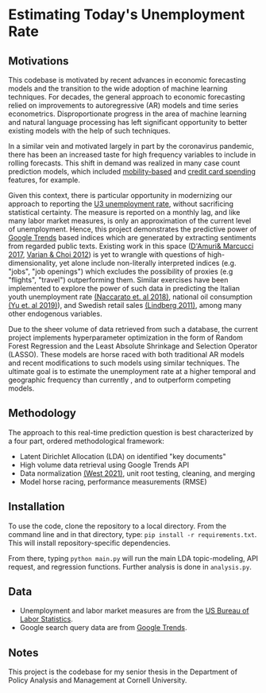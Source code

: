 # Estimating Today's Unemployment Rate

## Motivations
This codebase is motivated by recent advances in economic forecasting models and the
transition to the wide adoption of machine learning techniques. For decades, the general
approach to economic forecasting relied on improvements to autoregressive (AR) models
and time series econometrics. Disproportionate progress in the area of machine learning
and natural language processing has left significant opportunity to better existing models
with the help of such techniques.

In a similar vein and motivated largely in part by the coronavirus pandemic, there
has been an increased taste for high frequency variables to include in rolling forecasts.
This shift in demand was realized in many case count prediction models, which included
[mobility-based](https://covid-mobility.stanford.edu/) and [credit card spending](https://hbr.org/2020/11/a-better-model-for-economic-forecasting-during-the-pandemic) features, for example.

Given this context, there is particular opportunity in modernizing our approach to reporting
the [U3 unemployment rate](https://fred.stlouisfed.org/series/UNRATE), without sacrificing statistical certainty.
The measure is reported on a monthly lag, and like many labor market measures, is only an approximation of the current level of unemployment. Hence, this project demonstrates the predictive power of [Google Trends](https://trends.google.com/trends/?geo=US) based indices which are generated by extracting sentiments from regarded public texts. Existing work in this space ([D'Amuri& Marcucci 2017](https://ideas.repec.org/p/bdi/wptemi/td_891_12.html), [Varian & Choi 2012](https://onlinelibrary.wiley.com/doi/abs/10.1111/j.1475-4932.2012.00809.x)) is yet to wrangle with questions of high-dimensionality, yet alone include non-literally interpreted indices (e.g. "jobs",
"job openings") which excludes the possibility of proxies (e.g "flights", "travel") outperforming them. Similar exercises have been implemented to explore the power of such data in predicting the Italian youth unemployment rate [(Naccarato et. al 2018)](https://www.sciencedirect.com/science/article/abs/pii/S0040162517316049), national oil consumption [(Yu et. al 2019)](https://ideas.repec.org/a/eee/intfor/v35y2019i1p213-223.html)), and Swedish retail sales [(Lindberg 2011)](https://helda.helsinki.fi/handle/10138/153285), among many other endogenous variables.  

Due to the sheer volume of data retrieved from such a database, the current project implements hyperparameter optimization in the form of Random Forest Regression and the Least Absolute Shrinkage and Selection Operator (LASSO). These models are horse raced with both traditional AR models and recent modifications to such
models using similar techniques. The ultimate goal is to estimate the unemployment rate at a higher
temporal and geographic frequency than currently , and to outperform competing models.

## Methodology
The approach to this real-time prediction question is best characterized by a four part, ordered
methodological framework:
- Latent Dirichlet Allocation (LDA) on identified "key documents"
- High volume data retrieval using Google Trends API
- Data normalization [(West 2021)](https://arxiv.org/pdf/2007.13861.pdf), unit root testing, cleaning, and merging
- Model horse racing, performance measurements (RMSE)


## Installation
To use the code, clone the repository to a local directory. From the command line and in that
directory, type: `pip install -r requirements.txt`. This will install repository-specific dependencies.

From there, typing `python main.py` will run the main LDA topic-modeling, API request,
and regression functions. Further analysis is done in `analysis.py`.


## Data
* Unemployment and labor market measures are from the [US Bureau of Labor Statistics](https://www.bls.gov/).
* Google search query data are from [Google Trends](https://trends.google.com/trends/?geo=US).


## Notes
This project is the codebase for my senior thesis in the Department of Policy Analysis and Management
at Cornell University.

